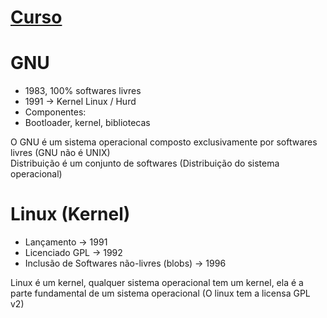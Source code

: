 # [Curso](https://www.youtube.com/watch?v=SZMIL87CyVE&list=PLuf64C8sPVT9L452PqdyYCNslctvCMs_n)

# GNU <br>
- 1983, 100% softwares livres
- 1991 -> Kernel Linux / Hurd
- Componentes:
- Bootloader, kernel, bibliotecas

O GNU é um sistema operacional composto exclusivamente por softwares livres (GNU não é UNIX) <br>
Distribuição é um conjunto de softwares (Distribuição do sistema operacional) <br>

# Linux (Kernel) <br>
- Lançamento -> 1991
- Licenciado GPL -> 1992
- Inclusão de Softwares não-livres (blobs) -> 1996

Linux é um kernel, qualquer sistema operacional tem um kernel, ela é a parte fundamental de um sistema operacional (O linux tem a licensa GPL v2) <br>
